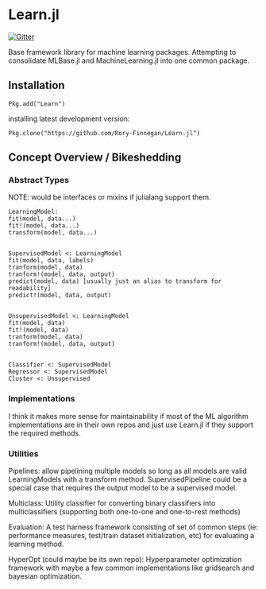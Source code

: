 Learn.jl
==========

[![Gitter](https://badges.gitter.im/Join%20Chat.svg)](https://gitter.im/Rory-Finnegan/Learn.jl?utm_source=badge&utm_medium=badge&utm_campaign=pr-badge)

Base framework library for machine learning packages. Attempting to consolidate MLBase.jl and MachineLearning.jl into one common package.


Installation
--------------
    Pkg.add("Learn")

installing latest development version:

    Pkg.clone("https://github.com/Rory-Finnegan/Learn.jl")


Concept Overview / Bikeshedding
------------

### Abstract Types ###
NOTE: would be interfaces or mixins if julialang support them.

    LearningModel:
    fit(model, data...)
    fit!(model, data...)
    transform(model, data...)


    SupervisedModel <: LearningModel
    fit(model, data, labels)
    tranform(model, data)
    tranform!(model, data, output)
    predict(model, data) [usually just an alias to transform for readability]
    predict!(model, data, output)


    UnsupervisedModel <: LearningModel
    fit(model, data)
    fit!(model, data)
    tranform(model, data)
    tranform!(model, data, output)


    Classifier <: SupervisedModel
    Regressor <: SupervisedModel
    Cluster <: Unsupervised


### Implementations ###
I think it makes more sense for maintainability if most of the ML algorithm implementations are in their own repos and just use Learn.jl if they support the required methods.


### Utilities ###
Pipelines:
    allow pipelining multiple models so long as all models are valid LearningModels with a transform method. SupervisedPipeline could be a special case that requires the output model to be a supervised model.

Multiclass:
    Utility classifier for converting binary classifiers into multiclassifiers (supporting both one-to-one and one-to-rest methods)

Evaluation:
    A test harness framework consisting of set of common steps (ie: performance measures, test/train dataset initialization, etc) for evaluating a learning method.

HyperOpt (could maybe be its own repo):
    Hyperparameter optimization framework with maybe a few common implementations like gridsearch and bayesian optimization.

